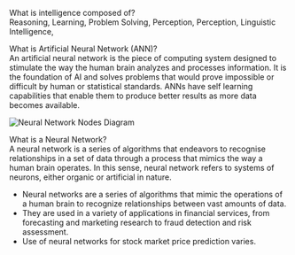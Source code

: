 What is intelligence composed of?  
Reasoning, Learning, Problem Solving, Perception, Perception, Linguistic Intelligence, 

What is Artificial Neural Network (ANN)?  
An artificial neural network is the piece of computing system designed to stimulate the way the human brain analyzes and processes information. It is the foundation of AI and solves problems that would prove impossible or difficult by human or statistical standards. ANNs have self learning capabilities that enable them to produce better results as more data becomes available.

![Neural Network Nodes Diagram](https://i.ibb.co/4JBz4SZ/1-liv-HOtv-W8-PSptr-Sb7-OXpy-A.jpg)

What is a Neural Network?  
A neural network is a series of algorithms that endeavors to recognise relationships in a set of data through a process that mimics the way a human brain operates. In this sense, neural network refers to systems of neurons, either organic or artificial in nature.

* Neural networks are a series of algorithms that mimic the operations of a human brain to recognize relationships between vast amounts of data.
* They are used in a variety of applications in financial services, from forecasting and marketing research to fraud detection and risk assessment.
* Use of neural networks for stock market price prediction varies.
